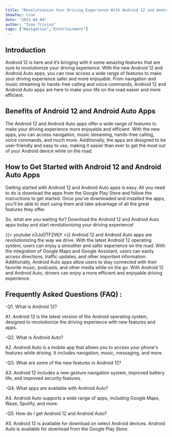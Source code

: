 ```yaml
---
title: "Revolutionize Your Driving Experience With Android 12 and Android Auto Apps!"
ShowToc: true 
date: "2023-04-04"
author: "Ivan Trivino" 
tags: ["Navigation","Entertainment"]
---
```

## Introduction

Android 12 is here and it’s bringing with it some amazing features that are sure to revolutionize your driving experience. With the new Android 12 and Android Auto apps, you can now access a wide range of features to make your driving experience safer and more enjoyable. From navigation and music streaming to hands-free calling and voice commands, Android 12 and Android Auto apps are here to make your life on the road easier and more efficient. 

## Benefits of Android 12 and Android Auto Apps

The Android 12 and Android Auto apps offer a wide range of features to make your driving experience more enjoyable and efficient. With the new apps, you can access navigation, music streaming, hands-free calling, voice commands, and much more. Additionally, the apps are designed to be user-friendly and easy to use, making it easier than ever to get the most out of your Android device while on the road. 

## How to Get Started with Android 12 and Android Auto Apps

Getting started with Android 12 and Android Auto apps is easy. All you need to do is download the apps from the Google Play Store and follow the instructions to get started. Once you’ve downloaded and installed the apps, you’ll be able to start using them and take advantage of all the great features they offer. 

So, what are you waiting for? Download the Android 12 and Android Auto apps today and start revolutionizing your driving experience!

{{< youtube o3JoDTF2WjY >}} 
Android 12 and Android Auto apps are revolutionizing the way we drive. With the latest Android 12 operating system, users can enjoy a smoother and safer experience on the road. With the integration of Google Maps and Google Assistant, users can easily access directions, traffic updates, and other important information. Additionally, Android Auto apps allow users to stay connected with their favorite music, podcasts, and other media while on the go. With Android 12 and Android Auto, drivers can enjoy a more efficient and enjoyable driving experience.

## Frequently Asked Questions (FAQ) :
-Q1. What is Android 12?

A1. Android 12 is the latest version of the Android operating system, designed to revolutionize the driving experience with new features and apps.

-Q2. What is Android Auto?

A2. Android Auto is a mobile app that allows you to access your phone's features while driving. It includes navigation, music, messaging, and more.

-Q3. What are some of the new features in Android 12?

A3. Android 12 includes a new gesture navigation system, improved battery life, and improved security features.

-Q4. What apps are available with Android Auto?

A4. Android Auto supports a wide range of apps, including Google Maps, Waze, Spotify, and more.

-Q5. How do I get Android 12 and Android Auto?

A5. Android 12 is available for download on select Android devices. Android Auto is available for download from the Google Play Store.


